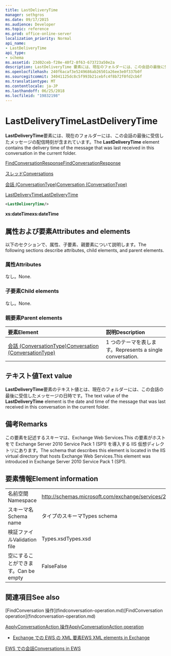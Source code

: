 ```yaml
---
title: LastDeliveryTime
manager: sethgros
ms.date: 09/17/2015
ms.audience: Developer
ms.topic: reference
ms.prod: office-online-server
localization_priority: Normal
api_name:
- LastDeliveryTime
api_type:
- schema
ms.assetid: 23d02ceb-f28e-40f2-8f63-673723a50e2a
description: LastDeliveryTime 要素には、現在のフォルダーには、この会話の最後に受信したメッセージの配信時刻が含まれています。
ms.openlocfilehash: 240f6acaf3e5249686ab26501a26ee3e0f337b0f
ms.sourcegitcommit: 34041125dc8c5f993b21cebfc4f8b72f0fd2cb6f
ms.translationtype: MT
ms.contentlocale: ja-JP
ms.lasthandoff: 06/25/2018
ms.locfileid: "19832198"
---
```

# <a name="lastdeliverytime"></a><span data-ttu-id="2d531-103">LastDeliveryTime</span><span class="sxs-lookup"><span data-stu-id="2d531-103">LastDeliveryTime</span></span>

<span data-ttu-id="2d531-104">**LastDeliveryTime**要素には、現在のフォルダーには、この会話の最後に受信したメッセージの配信時刻が含まれています。</span><span class="sxs-lookup"><span data-stu-id="2d531-104">The **LastDeliveryTime** element contains the delivery time of the message that was last received in this conversation in the current folder.</span></span> 
  
[<span data-ttu-id="2d531-105">FindConversationResponse</span><span class="sxs-lookup"><span data-stu-id="2d531-105">FindConversationResponse</span></span>](findconversationresponse.md)
  
[<span data-ttu-id="2d531-106">スレッド</span><span class="sxs-lookup"><span data-stu-id="2d531-106">Conversations</span></span>](conversations-ex15websvcsotherref.md)
  
[<span data-ttu-id="2d531-107">会話 (ConversationType)</span><span class="sxs-lookup"><span data-stu-id="2d531-107">Conversation (ConversationType)</span></span>](conversation-conversationtype.md)
  
[<span data-ttu-id="2d531-108">LastDeliveryTime</span><span class="sxs-lookup"><span data-stu-id="2d531-108">LastDeliveryTime</span></span>](lastdeliverytime.md)
  
```XML
<LastDeliveryTime/>
```

 <span data-ttu-id="2d531-109">**xs:dateTime**</span><span class="sxs-lookup"><span data-stu-id="2d531-109">**xs:dateTime**</span></span>
## <a name="attributes-and-elements"></a><span data-ttu-id="2d531-110">属性および要素</span><span class="sxs-lookup"><span data-stu-id="2d531-110">Attributes and elements</span></span>

<span data-ttu-id="2d531-111">以下のセクションで、属性、子要素、親要素について説明します。</span><span class="sxs-lookup"><span data-stu-id="2d531-111">The following sections describe attributes, child elements, and parent elements.</span></span>
  
### <a name="attributes"></a><span data-ttu-id="2d531-112">属性</span><span class="sxs-lookup"><span data-stu-id="2d531-112">Attributes</span></span>

<span data-ttu-id="2d531-113">なし。</span><span class="sxs-lookup"><span data-stu-id="2d531-113">None.</span></span>
  
### <a name="child-elements"></a><span data-ttu-id="2d531-114">子要素</span><span class="sxs-lookup"><span data-stu-id="2d531-114">Child elements</span></span>

<span data-ttu-id="2d531-115">なし。</span><span class="sxs-lookup"><span data-stu-id="2d531-115">None.</span></span>
  
### <a name="parent-elements"></a><span data-ttu-id="2d531-116">親要素</span><span class="sxs-lookup"><span data-stu-id="2d531-116">Parent elements</span></span>

|<span data-ttu-id="2d531-117">**要素**</span><span class="sxs-lookup"><span data-stu-id="2d531-117">**Element**</span></span>|<span data-ttu-id="2d531-118">**説明**</span><span class="sxs-lookup"><span data-stu-id="2d531-118">**Description**</span></span>|
|:-----|:-----|
|[<span data-ttu-id="2d531-119">会話 (ConversationType)</span><span class="sxs-lookup"><span data-stu-id="2d531-119">Conversation (ConversationType)</span></span>](conversation-conversationtype.md) <br/> |<span data-ttu-id="2d531-120">1 つのテーマを表します。</span><span class="sxs-lookup"><span data-stu-id="2d531-120">Represents a single conversation.</span></span>  <br/> |
   
## <a name="text-value"></a><span data-ttu-id="2d531-121">テキスト値</span><span class="sxs-lookup"><span data-stu-id="2d531-121">Text value</span></span>

<span data-ttu-id="2d531-122">**LastDeliveryTime**要素のテキスト値とは、現在のフォルダーには、この会話の最後に受信したメッセージの日時です。</span><span class="sxs-lookup"><span data-stu-id="2d531-122">The text value of the **LastDeliveryTime** element is the date and time of the message that was last received in this conversation in the current folder.</span></span> 
  
## <a name="remarks"></a><span data-ttu-id="2d531-123">備考</span><span class="sxs-lookup"><span data-stu-id="2d531-123">Remarks</span></span>

<span data-ttu-id="2d531-124">この要素を記述するスキーマは、Exchange Web Services.This の要素がホストをで Exchange Server 2010 Service Pack 1 (SP1) を導入する IIS 仮想ディレクトリにあります。</span><span class="sxs-lookup"><span data-stu-id="2d531-124">The schema that describes this element is located in the IIS virtual directory that hosts Exchange Web Services.This element was introduced in Exchange Server 2010 Service Pack 1 (SP1).</span></span>
  
## <a name="element-information"></a><span data-ttu-id="2d531-125">要素情報</span><span class="sxs-lookup"><span data-stu-id="2d531-125">Element information</span></span>

|||
|:-----|:-----|
|<span data-ttu-id="2d531-126">名前空間</span><span class="sxs-lookup"><span data-stu-id="2d531-126">Namespace</span></span>  <br/> |http://schemas.microsoft.com/exchange/services/2006/types  <br/> |
|<span data-ttu-id="2d531-127">スキーマ名</span><span class="sxs-lookup"><span data-stu-id="2d531-127">Schema name</span></span>  <br/> |<span data-ttu-id="2d531-128">タイプのスキーマ</span><span class="sxs-lookup"><span data-stu-id="2d531-128">Types schema</span></span>  <br/> |
|<span data-ttu-id="2d531-129">検証ファイル</span><span class="sxs-lookup"><span data-stu-id="2d531-129">Validation file</span></span>  <br/> |<span data-ttu-id="2d531-130">Types.xsd</span><span class="sxs-lookup"><span data-stu-id="2d531-130">Types.xsd</span></span>  <br/> |
|<span data-ttu-id="2d531-131">空にすることができます。</span><span class="sxs-lookup"><span data-stu-id="2d531-131">Can be empty</span></span>  <br/> |<span data-ttu-id="2d531-132">False</span><span class="sxs-lookup"><span data-stu-id="2d531-132">False</span></span>  <br/> |
   
## <a name="see-also"></a><span data-ttu-id="2d531-133">関連項目</span><span class="sxs-lookup"><span data-stu-id="2d531-133">See also</span></span>



<span data-ttu-id="2d531-134">
  [FindConversation 操作](findconversation-operation.md)</span><span class="sxs-lookup"><span data-stu-id="2d531-134">[FindConversation operation](findconversation-operation.md)</span></span>
  
[<span data-ttu-id="2d531-135">ApplyConversationAction 操作</span><span class="sxs-lookup"><span data-stu-id="2d531-135">ApplyConversationAction operation</span></span>](applyconversationaction-operation.md)


- [<span data-ttu-id="2d531-136">Exchange での EWS の XML 要素</span><span class="sxs-lookup"><span data-stu-id="2d531-136">EWS XML elements in Exchange</span></span>](ews-xml-elements-in-exchange.md)


[<span data-ttu-id="2d531-137">EWS での会話</span><span class="sxs-lookup"><span data-stu-id="2d531-137">Conversations in EWS</span></span>](http://msdn.microsoft.com/library/91e64629-db6c-4c94-9dcb-d386232e8467%28Office.15%29.aspx)

